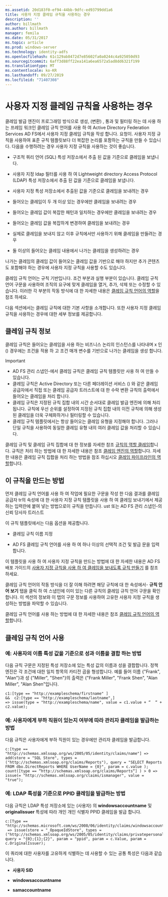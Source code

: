 ```yaml
---
ms.assetid: 20d183f0-ef94-44bb-9dfc-ed93799dd1a6
title: 사용자 지정 클레임 규칙을 사용하는 경우
description: ''
author: billmath
ms.author: billmath
manager: femila
ms.date: 05/31/2017
ms.topic: article
ms.prod: windows-server
ms.technology: identity-adfs
ms.openlocfilehash: 61c129ab8472d7e85602fa0a0244c4a925050d93
ms.sourcegitcommit: 6aff3d88ff22ea141a6ea6572a5ad8dd6321f199
ms.translationtype: MT
ms.contentlocale: ko-KR
ms.lasthandoff: 09/27/2019
ms.locfileid: "71407308"
---
```

# <a name="when-to-use-a-custom-claim-rule"></a>사용자 지정 클레임 규칙을 사용하는 경우
클레임 발급 엔진이 프로그래밍 방식으로 생성, \(변환\) , 통과 및 필터링 하는 데 사용 하는 프레임 워크인 클레임 규칙 언어를 사용 하 여 Active Directory Federation Services AD FS에서 사용자 지정 클레임 규칙을 작성 합니다. 요청이. 사용자 지정 규칙을 사용하여 표준 규칙 템플릿보다 더 복잡한 논리를 포함하는 규칙을 만들 수 있습니다. 다음을 수행하려는 경우 사용자 지정 규칙을 사용하는 것이 좋습니다.  
  
-   구조적 쿼리 언어 \(SQL\) 특성 저장소에서 추출 된 값을 기준으로 클레임을 보냅니다.  
  
-   사용자 지정 ldap 필터를 사용 하 여 Lightweight directory Access Protocol \(LDAP\) 특성 저장소에서 추출 된 값을 기준으로 클레임을 보냅니다.  
  
-   사용자 지정 특성 저장소에서 추출된 값을 기준으로 클레임을 보내려는 경우  
  
-   들어오는 클레임이 두 개 이상 있는 경우에만 클레임을 보내려는 경우  
  
-   들어오는 클레임 값이 복잡한 패턴과 일치하는 경우에만 클레임을 보내려는 경우  
  
-   들어오는 클레임 값을 복잡하게 변경하여 클레임을 보내려는 경우  
  
-   실제로 클레임을 보내지 않고 이후 규칙에서만 사용하기 위해 클레임을 만들려는 경우  
  
-   둘 이상의 들어오는 클레임 내용에서 나가는 클레임을 생성하려는 경우  
  
나가는 클레임의 클레임 값이 들어오는 클레임 값을 기반으로 해야 하지만 추가 콘텐츠도 포함해야 하는 경우에 사용자 지정 규칙을 사용할 수도 있습니다.  
  
클레임 규칙 언어는 규칙 기반입니다. 조건 부분과 실행 부분이 있습니다. 클레임 규칙 언어 구문을 사용하여 조직의 요구에 맞게 클레임을 열거, 추가, 삭제 또는 수정할 수 있습니다. 이러한 각 부분의 작동 방식에 대 한 자세한 내용은 [클레임 규칙 언어의 역할](The-Role-of-the-Claim-Rule-Language.md)을 참조 하세요.  
  
다음 섹션에서는 클레임 규칙에 대한 기본 사항을 소개합니다. 또한 사용자 지정 클레임 규칙을 사용하는 경우에 대한 세부 정보를 제공합니다.  
  
## <a name="about-claim-rules"></a>클레임 규칙 정보  
클레임 규칙은 들어오는 클레임을 사용 하는 비즈니스 논리의 인스턴스를 나타내며 x 인 \(\) 경우에는 조건을 적용 하 고 조건 매개 변수를 기반으로 나가는 클레임을 생성 합니다.  
  
> [!IMPORTANT]  
> -   AD FS 관리 스냅인\-에서 클레임 규칙은 클레임 규칙 템플릿만 사용 하 여 만들 수 있습니다.  
> -   클레임 규칙은 Active Directory 또는 다른 페더레이션 서비스 \(\) 와 같은 클레임 공급자에서 직접 또는 클레임 공급자 트러스트에 대 한 수락 변환 규칙의 출력에서 들어오는 클레임을 처리 합니다.  
> -   클레임 규칙은 지정된 규칙 집합 내의 시간 순서대로 클레임 발급 엔진에 의해 처리됩니다. 규칙에 우선 순위를 설정하여 지정된 규칙 집합 내의 이전 규칙에 의해 생성된 클레임을 더욱 구체화하거나 필터링할 수 있습니다.  
> -   클레임 규칙 템플릿에서는 항상 들어오는 클레임 유형을 지정해야 합니다. 그러나 단일 규칙을 사용하여 동일한 클레임 유형 내의 여러 클레임 값을 처리할 수 있습니다.  
  
클레임 규칙 및 클레임 규칙 집합에 대 한 정보를 자세한 참조 [규칙의 역할 클레임](The-Role-of-Claim-Rules.md)합니다. 규칙은 처리 하는 방법에 대 한 자세한 내용은 참조 [클레임 엔진의 역할](The-Role-of-the-Claims-Engine.md)합니다. 자세한 내용은 클레임 규칙 집합을 처리 하는 방법을 참조 하십시오 [클레임 파이프라인의 역할](The-Role-of-the-Claims-Pipeline.md)합니다.  
  
## <a name="how-to-create-this-rule"></a>이 규칙을 만드는 방법  
먼저 클레임 규칙 언어를 사용 하 여 작업에 필요한 구문을 작성 한 다음 결과를 클레임 공급자 tr의 속성에 대 한 사용자 지정 규칙 템플릿을 사용 하 여 클레임 보내기에서 제공 하는 입력란에 붙여 넣는 방법으로이 규칙을 만듭니다. ust 또는 AD FS 관리 스냅인\-의 신뢰 당사자 트러스트  
  
이 규칙 템플릿에서는 다음 옵션을 제공합니다.  
  
-   클레임 규칙 이름 지정  
  
-   AD FS 클레임 규칙 언어를 사용 하 여 하나 이상의 선택적 조건 및 발급 문을 입력 합니다.  
  
이 템플릿을 사용 하 여 사용자 지정 규칙을 만드는 방법에 대 한 자세한 내용은 AD FS 배포 가이드의 [사용자 지정 규칙을 사용 하 여 클레임을 보내도록 규칙 만들기](https://technet.microsoft.com/library/dd807049.aspx) 를 참조 하세요.  
  
클레임 규칙 언어의 작동 방식을 더 잘 이해 하려면 해당 규칙에 대 한 속성에서\- **규칙 언어 보기** 탭을 클릭 하 여 스냅인에 이미 있는 다른 규칙의 클레임 규칙 언어 구문을 확인 합니다. 이 섹션의 정보와 이 탭의 구문 정보를 사용하여 고유한 사용자 지정 규칙을 생성하는 방법을 파악할 수 있습니다.  
  
클레임 규칙 언어를 사용 하는 방법에 대 한 자세한 내용은 참조 [클레임 규칙 언어의 역할](The-Role-of-the-Claim-Rule-Language.md)합니다.  
  
## <a name="using-the-claim-rule-language"></a>클레임 규칙 언어 사용  
  
### <a name="example-how-to-combine-first-and-last-names-based-on-a-users-name-attribute-values"></a>예: 사용자의 이름 특성 값을 기준으로 성과 이름을 결합 하는 방법  
다음 규칙 구문은 지정된 특성 저장소에 있는 특성 값의 이름과 성을 결합합니다. 정책 엔진은 각 조건에 대한 일치 항목의 카티전 곱을 형성합니다. 예를 들어 이름 {"Frank", "Alan"}과 성 {"Miller", "Shen"}의 출력은 {"Frank Miller", "Frank Shen", "Alan Miller", "Alan Shen"입니다.  
  
```  
c1:[type == "http://exampleschema/firstname" ]  
&&  c2:[type == "http://exampleschema/lastname",]   
=> issue(type = "http://exampleschema/name", value = c1.value + “  “ + c2.value);  
```  
  
### <a name="example-how-to-issue-a-manager-claim-based-on-whether-users-have-direct-reports"></a>예: 사용자에게 부하 직원이 있는지 여부에 따라 관리자 클레임을 발급하는 방법  
다음 규칙은 사용자에게 부하 직원이 있는 경우에만 관리자 클레임을 발급합니다.  
  
```  
c:[type == "http://schemas.xmlsoap.org/ws/2005/05/identity/claims/name"] => add(store = "SQL Store", types = ("http://schemas.xmlsoap.org/claims/Reports"), query = "SELECT Reports FROM dbo.DirectReports WHERE UserName = {0}", param = c.value );  
count([type == “http://schemas.xmlsoap.org/claims/Reports“] ) > 0 => issue(= "http://schemas.xmlsoap.org/claims/ismanager", value = "true");  
```  
  
### <a name="example-how-to-issue-a-ppid-claim-based-on-an-ldap-attribute"></a>예: LDAP 특성을 기준으로 PPID 클레임을 발급하는 방법  
다음 규칙은 LDAP 특성 저장소에 있는 \(사용자\) 의 **windowsaccountname** 및 **originalissuer** 특성에 따라 개인 개인 식별자 PPID 클레임을 발급 합니다.  
  
```  
c:[Type == "http://schemas.microsoft.com/ws/2008/06/identity/claims/windowsaccountname"]  
 => issue(store = "_OpaqueIdStore", types = ("http://schemas.xmlsoap.org/ws/2005/05/identity/claims/privatepersonalidentifier"), query = "{0};{1};{2}", param = "ppid", param = c.Value, param = c.OriginalIssuer);  
```  
  
이 쿼리에 대한 사용자를 고유하게 식별하는 데 사용할 수 있는 공통 특성은 다음과 같습니다.  
  
-   **사용자 SID**  
  
-   **windowsaccountname**  
  
-   **samaccountname**  
  

